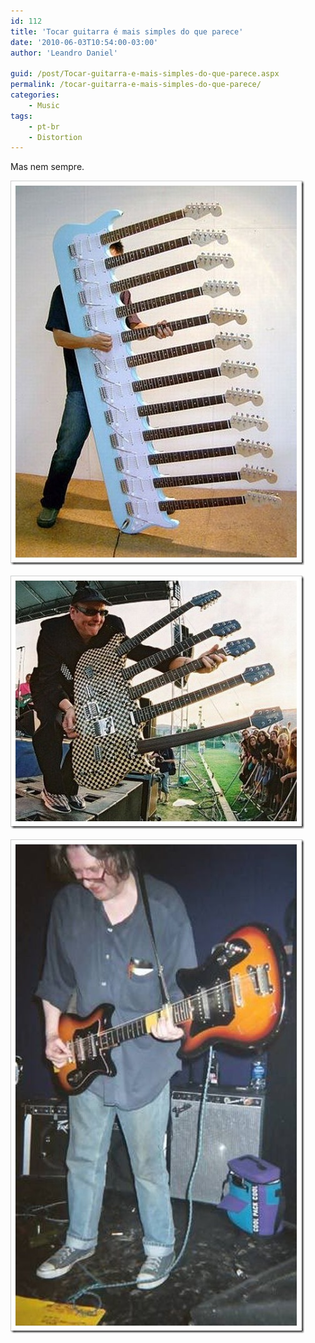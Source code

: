 ```yaml
---
id: 112
title: 'Tocar guitarra é mais simples do que parece'
date: '2010-06-03T10:54:00-03:00'
author: 'Leandro Daniel'

guid: /post/Tocar-guitarra-e-mais-simples-do-que-parece.aspx
permalink: /tocar-guitarra-e-mais-simples-do-que-parece/
categories:
    - Music
tags:
    - pt-br
    - Distortion
---
```


Mas nem sempre.

[![Strange_guitars_1](/assets/pics/Strange_guitars_1_thumb.jpg "Strange_guitars_1")](/assets/pics/Strange_guitars_1.jpg)

[![Strange_guitars_4](/assets/pics/Strange_guitars_4_thumb.jpg "Strange_guitars_4")](/assets/pics/Strange_guitars_4.jpg)

[![Strange_guitars_2](/assets/pics/Strange_guitars_2_thumb.jpg "Strange_guitars_2")](/assets/pics/Strange_guitars_2.jpg)
